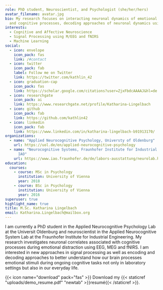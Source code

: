 ```yaml
---
role: PhD student, Neuroscientist, and Psychologist (she/her/hers)
avatar_filename: avatar.jpg
bio: My research focuses on interacting neuronal dynamics of emotional
  and cognitive processes, decoding approaches of neuronal dynamics using machine learning using electrophysiology and neuroimaging methods
interests:
  - Cognitive and Affective Neuroscience
  - Signal Processing using M/EEG and fNIRS
  - Machine Learning
social:
  - icon: envelope
    icon_pack: fas
    link: /#contact
  - icon: twitter
    icon_pack: fab
    label: Follow me on Twitter
    link: https://twitter.com/kathlin_42
  - icon: graduation-cap
    icon_pack: fas
    link: https://scholar.google.com/citations?user=ZjxFbdcAAAAJ&hl=de
  - icon: researchgate
    icon_pack: ai
    link: https://www.researchgate.net/profile/Katharina-Lingelbach
  - icon: github
    icon_pack: fab
    link: https://github.com/kathlin42
  - icon: linkedin
    icon_pack: fab
    link: https://www.linkedin.com/in/katharina-lingelbach-b91913170/
organizations:
  - name: "Applied Neurocognitive Psychology, Universty of Oldenburg"
    url: https://uol.de/en/applied-neurocognitive-psychology
  - name: "Neurocognitive Systems, Fraunhofer Institute for Industrial Engeniering
      IAO"
    url: https://www.iao.fraunhofer.de/de/labors-ausstattung/neurolab.html
education:
  courses:
    - course: MSc in Psychology
      institution: University of Vienna
      year: 2018
    - course: BSc in Psychology
      institution: University of Vienna
      year: 2016
superuser: true
highlight_name: true
title: M.Sc. Katharina Lingelbach
email: Katharina.Lingelbach@mailbox.org
---
```

I am currently a PhD student in the Applied Neurocognitive Psychology Lab at the Universit Oldenburg and neuroscientist in the Applied Neurocognitive System Lab at the Fraunhofer Institute for Industrial Engineering. 
My research investigates neuronal correlates associated with cognitive processes during emotional distraction using EEG, MEG and fNIRS. 
I am interested in new approaches in signal processing as well as encoding and decoding approaches to better understand how our brain processes emotional stimuli during ongoing cognitive tasks not only in laboratory settings but also in our everyday life. 

{{< icon name="download" pack="fas" >}} Download my {{< staticref "uploads/demo_resume.pdf" "newtab" >}}resumé{{< /staticref >}}.